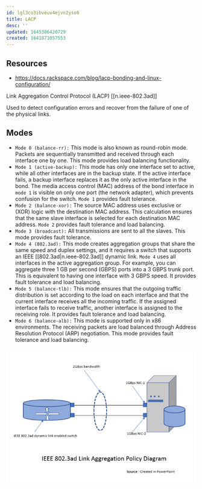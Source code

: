 ```yaml
---
id: lgl3co3ibveuv4ejvn2yso6
title: LACP
desc: ''
updated: 1645386420729
created: 1641871057553
---
```



## Resources

- <https://docs.rackspace.com/blog/lacp-bonding-and-linux-configuration/>

Link Aggregation Control Protocol (LACP) [[n.ieee-802.3ad]]

Used to detect configuration errors and recover from the failure of one of the physical links.

## Modes

- `Mode 0 (balance-rr):`
This mode is also known as round-robin mode.
Packets are sequentially transmitted and received through each interface one by one.
This mode provides load balancing functionality.
- `Mode 1 (active-backup):`
This mode has only one interface set to active, while all other interfaces are in the backup state.
If the active interface fails, a backup interface replaces it as the only active interface in the bond.
The media access control (MAC) address of the bond interface in `mode 1` is visible on only one port (the network adapter), which prevents confusion for the switch.
`Mode 1` provides fault tolerance.
- `Mode 2 (balance-xor):`
The source MAC address uses exclusive or (XOR) logic with the destination MAC address.
This calculation ensures that the same slave interface is selected for each destination MAC address.
`Mode 2` provides fault tolerance and load balancing.
- `Mode 3 (broadcast):`
All transmissions are sent to all the slaves.
This mode provides fault tolerance.
- `Mode 4 (802.3ad):`
This mode creates aggregation groups that share the same speed and duplex settings, and it requires a switch that supports an IEEE [[802.3ad|n.ieee-802.3ad]] dynamic link.
`Mode 4` uses all interfaces in the active aggregation group.
For example, you can aggregate three 1 GB per second (GBPS) ports into a 3 GBPS trunk port.
This is equivalent to having one interface with 3 GBPS speed.
It provides fault tolerance and load balancing.
- `Mode 5 (balance-tlb):`
This mode ensures that the outgoing traffic distribution is set according to the load on each interface and that the current interface receives all the incoming traffic.
If the assigned interface fails to receive traffic, another interface is assigned to the receiving role.
It provides fault tolerance and load balancing.
- `Mode 6 (balance-alb):`
This mode is supported only in x86 environments.
The receiving packets are load balanced through Address Resolution Protocol (ARP) negotiation.
This mode provides fault tolerance and load balancing.

![link aggregation](/assets/images/2022-02-20-11-46-53.png)
